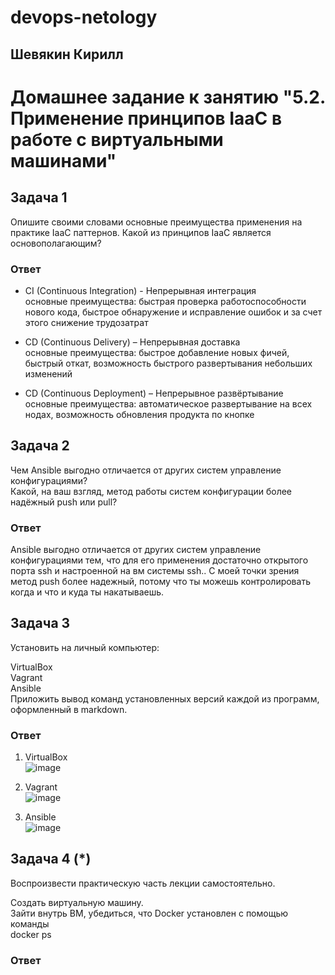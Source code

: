 # devops-netology  
## Шевякин Кирилл  

# Домашнее задание к занятию "5.2. Применение принципов IaaC в работе с виртуальными машинами"


## Задача 1  

Опишите своими словами основные преимущества применения на практике IaaC паттернов.
Какой из принципов IaaC является основополагающим?

### Ответ  

- CI (Continuous Integration) - Непрерывная интеграция  
  основные преимущества: быстрая проверка работоспособности нового кода, быстрое обнаружение и исправление ошибок и за счет этого снижение трудозатрат  

- CD (Continuous Delivery) – Непрерывная доставка  
  основные преимущества: быстрое добавление новых фичей, быстрый откат, возможность быстрого развертывания небольших изменений  
  
- CD (Continuous Deployment) – Непрерывное развёртывание  
  основные преимущества: автоматическое развертывание на всех нодах, возможность обновления продукта по кнопке  
  
## Задача 2  

Чем Ansible выгодно отличается от других систем управление конфигурациями?  
Какой, на ваш взгляд, метод работы систем конфигурации более надёжный push или pull?  

### Ответ

Ansible выгодно отличается от других систем управление конфигурациями тем, что для его применения достаточно открытого порта ssh и настроенной на вм системы ssh..
С моей точки зрения метод push более надежный, потому что ты можешь контролировать когда и что и куда ты накатываешь.  

## Задача 3  

Установить на личный компьютер:  

VirtualBox  
Vagrant  
Ansible  
Приложить вывод команд установленных версий каждой из программ, оформленный в markdown.  

### Ответ  

1) VirtualBox  
![image](https://user-images.githubusercontent.com/93198418/163383677-9d1b2b2a-0936-4579-958d-20959243724b.png)  

2) Vagrant  
![image](https://user-images.githubusercontent.com/93198418/163384491-0aa2cdd4-82cf-426a-8e58-5af6ceced8d0.png)  

3) Ansible  
![image](https://user-images.githubusercontent.com/93198418/163388818-20c46387-0f69-4021-b271-1cfee62e7f9f.png)  

## Задача 4 (*)  

Воспроизвести практическую часть лекции самостоятельно.  

Создать виртуальную машину.  
Зайти внутрь ВМ, убедиться, что Docker установлен с помощью команды  
docker ps  

### Ответ  




